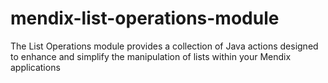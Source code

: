 # mendix-list-operations-module
The List Operations module provides a collection of Java actions designed to enhance and simplify the manipulation of lists within your Mendix applications
